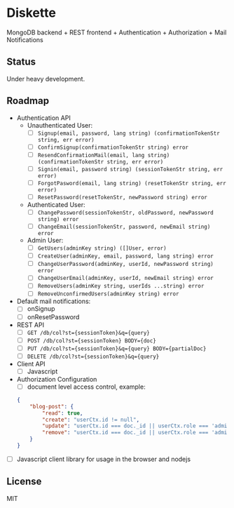 # Diskette

MongoDB backend + REST frontend + Authentication + Authorization + Mail Notifications

## Status

Under heavy development.

## Roadmap

- Authentication API
    - Unauthenticated User:
        - [ ] `Signup(email, password, lang string) (confirmationTokenStr string, err error)`
        - [ ] `ConfirmSignup(confirmationTokenStr string) error`
        - [ ] `ResendConfirmationMail(email, lang string) (confirmationTokenStr string, err error)`
        - [ ] `Signin(email, password string) (sessionTokenStr string, err error)`
        - [ ] `ForgotPasword(email, lang string) (resetTokenStr string, err error)`
        - [ ] `ResetPassword(resetTokenStr, newPassword string) error`
    - Authenticated User:
        - [ ] `ChangePassword(sessionTokenStr, oldPassword, newPassword string) error`
        - [ ] `ChangeEmail(sessionTokenStr, password, newEmail string) error`
    - Admin User:
        - [ ] `GetUsers(adminKey string) ([]User, error)`
        - [ ] `CreateUser(adminKey, email, password, lang string) error`
        - [ ] `ChangeUserPassword(adminKey, userId, newPassword string) error`
        - [ ] `ChangeUserEmail(adminKey, userId, newEmail string) error`
        - [ ] `RemoveUsers(adminKey string, userIds ...string) error`
        - [ ] `RemoveUnconfirmedUsers(adminKey string) error`
- Default mail notifications:
    - [ ] onSignup
    - [ ] onResetPassword
- REST API
    - [ ] `GET /db/col?st={sessionToken}&q={query}`
    - [ ] `POST /db/col?st={sessionToken} BODY={doc}`
    - [ ] `PUT /db/col?st={sessionToken}&q={query} BODY={partialDoc}`
    - [ ] `DELETE /db/col?st={sessionToken}&q={query}`
- Client API
    - [ ] Javascript
- Authorization Configuration
    - [ ] document level access control, example:
    ```json
    {
        "blog-post": {
            "read": true,
            "create": "userCtx.id != null",
            "update": "userCtx.id === doc._id || userCtx.role === 'admin'",
            "remove": "userCtx.id === doc._id || userCtx.role === 'admin'"
        }
    }
    ```
- [ ] Javascript client library for usage in the browser and nodejs

## License

MIT
